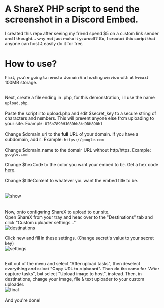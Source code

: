 # A ShareX PHP script to send the screenshot in a Discord Embed.
I created this repo after seeing my friend spend $5 on a custom link sender and I thought... why not just make it yourself? So, I created this script that anyone can host & easily do it for free.


# How to use?
First, you're going to need a domain & a hosting service with at lweast 100MB storage. <br><br>

Next, create a file ending in .php, for this demonstration, I'll use the name `upload.php`.<br><br>
Paste the script into upload.php and edit $secret_key to a secure string of characters and numbers. This will prevent anyone else from uploading to your site. Example: `UISh7890HJ08Dhb8hd9DH890h1`<br><br>
Change $domain_url to the **full** URL of your domain. If you have a subdomain, add it. Example: `https://google.com`<br><br>
Change $domain_name to the domain URL without http/https. Example: `google.com`<br><br>
Change $hexCode to the color you want your embed to be. Get a hex code [here](https://htmlcolorcodes.com/color-picker/).<br><br>
Change $titleContent to whatever you want the embed title to be.<br><br>
<br>
![show](https://vexon.ml/uploads/v9op2qslh9svhw4u/v9op2qslh9svhw4u.png)
<br><br><br>
Now, onto configuring ShareX to upload to our site.
<br>
Open ShareX from your tray and head over to the "Destinations" tab and click "Custom uploader settings..."
<br>
![destinations](https://vexon.ml/uploads/fskj5d7fslq9bmz8/fskj5d7fslq9bmz8.png)
<br><br>
Click new and fill in these settings. (Change secret's value to your secret key)
<br>
![settings](https://vexon.ml/uploads/7bbdcrs71vl3ze2y/7bbdcrs71vl3ze2y.png)
<br><br>

Exit out of the menu and select "After upload tasks", then deselect everything and select "Copy URL to clipboard".
Then do the same for "After capture tasks", but select "Upload image to host", instead.
Then, in destinations, change your image, file & text uploader to your custom uploader.
<br>
![final](https://vexon.ml/uploads/lr3khsc56y1fc84x/lr3khsc56y1fc84x.png)
<br><br>
And you're done! 

